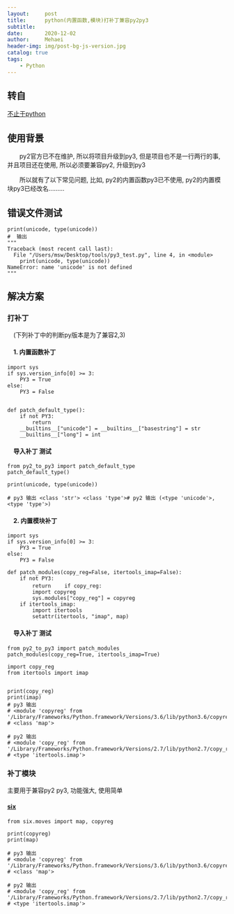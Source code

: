 ```yaml
---
layout:     post
title:      python(内置函数,模块)打补丁兼容py2py3
subtitle:   
date:       2020-12-02
author:     Mehaei
header-img: img/post-bg-js-version.jpg
catalog: true
tags:
    - Python
---
```

## 转自

[不止于python](https://mp.weixin.qq.com/s/ANB-ANo1yofdY3iTiZ6arA)

## 使用背景

　　py2官方已不在维护, 所以将项目升级到py3, 但是项目也不是一行两行的事, 并且项目还在使用, 所以必须要兼容py2, 升级到py3

　　所以就有了以下常见问题, 比如, py2的内置函数py3已不使用, py2的内置模块py3已经改名.........

 

## 错误文件测试

```
print(unicode, type(unicode))
#  输出
"""
Traceback (most recent call last):
  File "/Users/msw/Desktop/tools/py3_test.py", line 4, in <module>
    print(unicode, type(unicode))
NameError: name 'unicode' is not defined
"""
```

## 解决方案

### 打补丁

　(下列补丁中的判断py版本是为了兼容2,3)

####  　1. 内置函数补丁

```
import sys
if sys.version_info[0] >= 3:
    PY3 = True
else:
    PY3 = False


def patch_default_type():
    if not PY3:
        return
    __builtins__["unicode"] = __builtins__["basestring"] = str
    __builtins__["long"] = int
```

#### 　导入补丁 测试

```
from py2_to_py3 import patch_default_type
patch_default_type()

print(unicode, type(unicode))

# py3 输出 <class 'str'> <class 'type'># py2 输出 (<type 'unicode'>, <type 'type'>)
```

#### 　2. 内置模块补丁

```
import sys
if sys.version_info[0] >= 3:
    PY3 = True
else:
    PY3 = False

def patch_modules(copy_reg=False, itertools_imap=False):
    if not PY3:
        return　　 if copy_reg:
        import copyreg
        sys.modules["copy_reg"] = copyreg
    if itertools_imap:
        import itertools
        setattr(itertools, "imap", map)
```

#### 　导入补丁 测试

```
from py2_to_py3 import patch_modules
patch_modules(copy_reg=True, itertools_imap=True)

import copy_reg
from itertools import imap


print(copy_reg)
print(imap)
# py3 输出
# <module 'copyreg' from '/Library/Frameworks/Python.framework/Versions/3.6/lib/python3.6/copyreg.py'>
# <class 'map'>

# py2 输出
# <module 'copy_reg' from '/Library/Frameworks/Python.framework/Versions/2.7/lib/python2.7/copy_reg.pyc'>
# <type 'itertools.imap'>
```

### 补丁模块

主要用于兼容py2 py3, 功能强大, 使用简单

#### [six](https://six.readthedocs.io/)

```
from six.moves import map, copyreg

print(copyreg)
print(map)

# py3 输出
# <module 'copyreg' from '/Library/Frameworks/Python.framework/Versions/3.6/lib/python3.6/copyreg.py'>
# <class 'map'>

# py2 输出
# <module 'copy_reg' from '/Library/Frameworks/Python.framework/Versions/2.7/lib/python2.7/copy_reg.pyc'>
# <type 'itertools.imap'>
```
